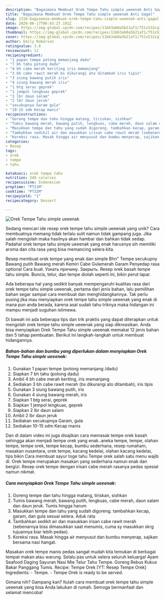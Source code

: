 ```yaml
---
description: "Bagaimana Membuat Orek Tempe Tahu simple ueeenak Anti Gagal"
title: "Bagaimana Membuat Orek Tempe Tahu simple ueeenak Anti Gagal"
slug: 1310-bagaimana-membuat-orek-tempe-tahu-simple-ueeenak-anti-gagal
date: 2020-06-17T06:43:27.191Z
image: https://img-global.cpcdn.com/recipes/11b63ab0a5b21af1/751x532cq70/orek-tempe-tahu-simple-ueeenak-foto-resep-utama.jpg
thumbnail: https://img-global.cpcdn.com/recipes/11b63ab0a5b21af1/751x532cq70/orek-tempe-tahu-simple-ueeenak-foto-resep-utama.jpg
cover: https://img-global.cpcdn.com/recipes/11b63ab0a5b21af1/751x532cq70/orek-tempe-tahu-simple-ueeenak-foto-resep-utama.jpg
author: Emily Roberson
ratingvalue: 3.8
reviewcount: 11
recipeingredient:
- "1 papan tempe potong memanjang dadu"
- "7 bh tahu potong dadu"
- "4 bh cabe merah keriting iris memanjang"
- "3 bh cabe rawit merah bs dikurangi ato ditambah iris tipis"
- "3 siung bawang putih iris"
- "4 siung bawang merah iris"
- "1 btg serai geprek"
- "1 jempol lengkuas geprek"
- "2 lbr daun salam"
- "2 lbr daun jeruk"
- "secukupnya Garam gula"
- "10-15 sdm Kecap manis"
recipeinstructions:
- "Goreng tempe dan tahu hingga matang, tiriskan, sishkan"
- "Tumis bawang merah, bawang putih, lengkuas, cabe merah, daun salam dan daun jeruk. Tumis hingga harum"
- "Masukkan tempe dan tahu yang sudah digoreng. tambahkan kecap, garam, dan gula sesuai selera. Aduk rata"
- "Tambahkan sedikit air dan masukkan irisan cabe rawit merah (sebenarnya bisa dimasukkan saat menumis, cuma sy masukkan skrg tujuannya biar lebih pedas)."
- "Koreksi rasa. Masak hingga air menyusut dan bumbu menyerap, sajikan bersama nasi hangat."
categories:
- Resep
tags:
- orek
- tempe
- tahu

katakunci: orek tempe tahu 
nutrition: 249 calories
recipecuisine: Indonesian
preptime: "PT21M"
cooktime: "PT32M"
recipeyield: "1"
recipecategory: Dessert

---
```



![Orek Tempe Tahu simple ueeenak](https://img-global.cpcdn.com/recipes/11b63ab0a5b21af1/751x532cq70/orek-tempe-tahu-simple-ueeenak-foto-resep-utama.jpg)

Sedang mencari ide resep orek tempe tahu simple ueeenak yang unik? Cara membuatnya memang tidak terlalu sulit namun tidak gampang juga. Jika salah mengolah maka hasilnya akan hambar dan bahkan tidak sedap. Padahal orek tempe tahu simple ueeenak yang enak harusnya sih memiliki aroma dan cita rasa yang bisa memancing selera kita.

Resep membuat orek tempe yang enak dan simple Bhn&#34; Tempe secukupny Bawang putih Bawang merah Kemiri Cabe Gulamerah Garam Penyedap rasa optional Cara buat. Узнать причину. Закрыть. Resep orek basah tempe tahu simple. Buncis, telur, dan tempe diolah seperti ini, bikin perut lapar.

Ada beberapa hal yang sedikit banyak mempengaruhi kualitas rasa dari orek tempe tahu simple ueeenak, pertama dari jenis bahan, lalu pemilihan bahan segar sampai cara membuat dan menghidangkannya. Tak perlu pusing jika mau menyiapkan orek tempe tahu simple ueeenak yang enak di mana pun anda berada, karena asal sudah tahu triknya maka hidangan ini mampu menjadi suguhan istimewa.


Di bawah ini ada beberapa tips dan trik praktis yang dapat diterapkan untuk mengolah orek tempe tahu simple ueeenak yang siap dikreasikan. Anda bisa menyiapkan Orek Tempe Tahu simple ueeenak memakai 12 jenis bahan dan 5 tahap pembuatan. Berikut ini langkah-langkah untuk membuat hidangannya.

<!--inarticleads1-->

##### Bahan-bahan dan bumbu yang diperlukan dalam menyiapkan Orek Tempe Tahu simple ueeenak:

1. Gunakan 1 papan tempe (potong memanjang /dadu)
1. Siapkan 7 bh tahu (potong dadu)
1. Ambil 4 bh cabe merah keriting, iris memanjang
1. Sediakan 3 bh cabe rawit merah (bs dikurangi ato ditambah), iris tipis
1. Gunakan 3 siung bawang putih, iris
1. Gunakan 4 siung bawang merah, iris
1. Siapkan 1 btg serai, geprek
1. Siapkan 1 jempol lengkuas, geprek
1. Siapkan 2 lbr daun salam
1. Ambil 2 lbr daun jeruk
1. Sediakan secukupnya Garam, gula
1. Sediakan 10-15 sdm Kecap manis


Dan di dalam video ini juga disajikan cara memasak tempe orek basah sehingga akan menjadi tempe orek yang enak..aneka tempe, tempe, olahan tempe, tempe orek, tempe kecap, bumbu sederhana, resep rumaham, masakan nusantara, orek tempe, kacang kedelai, olahan kacang kedelai, tips bikin Cara membuat sayur toge tahu Tempe orek salah satu menu wajib di. Orek tempe merupakan masakan yang sederhana namun enak dan bergizi. Resep orek tempe dengan irisan cabe merah rasanya pedas spesial namun nikmat. 

<!--inarticleads2-->

##### Cara menyiapkan Orek Tempe Tahu simple ueeenak:

1. Goreng tempe dan tahu hingga matang, tiriskan, sishkan
1. Tumis bawang merah, bawang putih, lengkuas, cabe merah, daun salam dan daun jeruk. Tumis hingga harum
1. Masukkan tempe dan tahu yang sudah digoreng. tambahkan kecap, garam, dan gula sesuai selera. Aduk rata
1. Tambahkan sedikit air dan masukkan irisan cabe rawit merah (sebenarnya bisa dimasukkan saat menumis, cuma sy masukkan skrg tujuannya biar lebih pedas).
1. Koreksi rasa. Masak hingga air menyusut dan bumbu menyerap, sajikan bersama nasi hangat.


Masakan orek tempe manis pedas sangat mudah kita temukan di berbagai tempat makan atau warung. Selalu pas untuk selera seluruh keluarga! Ayam Seafood Daging Sayuran Nasi Mie Telur Tahu Tempe. Goreng Rebus Kukus Bakar Panggang Tumis. Recipe: Tempe Orek [YT: Resep Tempe Orek] Ingredients: - Tempe. - Tempe Orek is ready to be served. 

Gimana nih? Gampang kan? Itulah cara membuat orek tempe tahu simple ueeenak yang bisa Anda lakukan di rumah. Semoga bermanfaat dan selamat mencoba!
